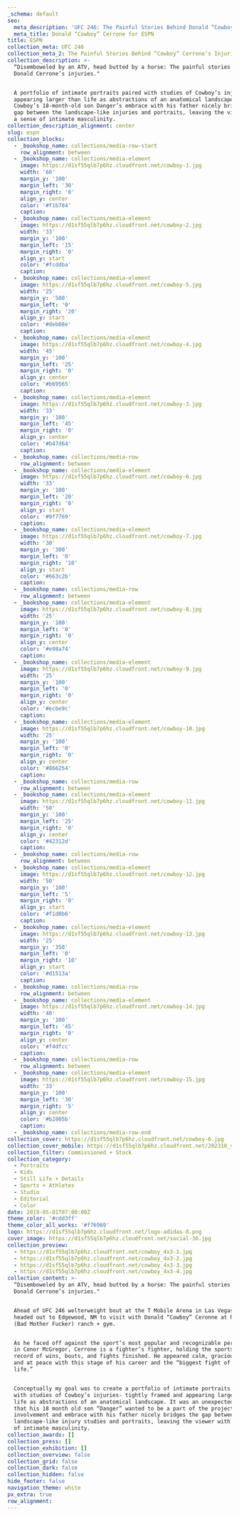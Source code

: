 ```yaml
---
_schema: default
seo:
  meta_description: 'UFC 246: The Painful Stories Behind Donald “Cowboy” Cerrone’s Injuries'
  meta_title: Donald “Cowboy” Cerrone for ESPN
title: ESPN
collection_meta: UFC 246
collection_meta_2: The Painful Stories Behind “Cowboy” Cerrone’s Injuries
collection_description: >-
  “Disemboweled by an ATV, head butted by a horse: The painful stories behind
  Donald Cerrone’s injuries."


  A portfolio of intimate portraits paired with studies of Cowboy’s injuries
  appearing larger than life as abstractions of an anatomical landscape.
  Cowboy’s 18-month-old son Danger’s embrace with his father nicely bridges the
  gap between the landscape-like injuries and portraits, leaving the viewer with
  a sense of intimate masculinity.
collection_description_alignment: center
slug: espn
collection_blocks:
  - _bookshop_name: collections/media-row-start
    row_alignment: between
  - _bookshop_name: collections/media-element
    image: https://d1sf55qlb7p6hz.cloudfront.net/cowboy-1.jpg
    width: '60'
    margin_y: '100'
    margin_left: '30'
    margin_right: '0'
    align_y: center
    color: '#f1b784'
    caption:
  - _bookshop_name: collections/media-element
    image: https://d1sf55qlb7p6hz.cloudfront.net/cowboy-2.jpg
    width: '33'
    margin_y: '100'
    margin_left: '15'
    margin_right: '0'
    align_y: start
    color: '#fcddba'
    caption:
  - _bookshop_name: collections/media-element
    image: https://d1sf55qlb7p6hz.cloudfront.net/cowboy-5.jpg
    width: '25'
    margin_y: '500'
    margin_left: '0'
    margin_right: '20'
    align_y: start
    color: '#deb08e'
    caption:
  - _bookshop_name: collections/media-element
    image: https://d1sf55qlb7p6hz.cloudfront.net/cowboy-4.jpg
    width: '45'
    margin_y: '100'
    margin_left: '25'
    margin_right: '0'
    align_y: center
    color: '#b69565'
    caption:
  - _bookshop_name: collections/media-element
    image: https://d1sf55qlb7p6hz.cloudfront.net/cowboy-3.jpg
    width: '33'
    margin_y: '100'
    margin_left: '45'
    margin_right: '0'
    align_y: center
    color: '#b47d64'
    caption:
  - _bookshop_name: collections/media-row
    row_alignment: between
  - _bookshop_name: collections/media-element
    image: https://d1sf55qlb7p6hz.cloudfront.net/cowboy-6.jpg
    width: '33'
    margin_y: '100'
    margin_left: '20'
    margin_right: '0'
    align_y: start
    color: '#9f7769'
    caption:
  - _bookshop_name: collections/media-element
    image: https://d1sf55qlb7p6hz.cloudfront.net/cowboy-7.jpg
    width: '30'
    margin_y: '300'
    margin_left: '0'
    margin_right: '10'
    align_y: start
    color: '#663c2b'
    caption:
  - _bookshop_name: collections/media-row
    row_alignment: between
  - _bookshop_name: collections/media-element
    image: https://d1sf55qlb7p6hz.cloudfront.net/cowboy-8.jpg
    width: '25'
    margin_y: '100'
    margin_left: '0'
    margin_right: '0'
    align_y: center
    color: '#e98a74'
    caption:
  - _bookshop_name: collections/media-element
    image: https://d1sf55qlb7p6hz.cloudfront.net/cowboy-9.jpg
    width: '25'
    margin_y: '100'
    margin_left: '0'
    margin_right: '0'
    align_y: center
    color: '#ecbe9c'
    caption:
  - _bookshop_name: collections/media-element
    image: https://d1sf55qlb7p6hz.cloudfront.net/cowboy-10.jpg
    width: '25'
    margin_y: '100'
    margin_left: '0'
    margin_right: '0'
    align_y: center
    color: '#866254'
    caption:
  - _bookshop_name: collections/media-row
    row_alignment: between
  - _bookshop_name: collections/media-element
    image: https://d1sf55qlb7p6hz.cloudfront.net/cowboy-11.jpg
    width: '50'
    margin_y: '100'
    margin_left: '25'
    margin_right: '0'
    align_y: center
    color: '#42312d'
    caption:
  - _bookshop_name: collections/media-row
    row_alignment: between
  - _bookshop_name: collections/media-element
    image: https://d1sf55qlb7p6hz.cloudfront.net/cowboy-12.jpg
    width: '50'
    margin_y: '100'
    margin_left: '5'
    margin_right: '0'
    align_y: start
    color: '#f1d0b6'
    caption:
  - _bookshop_name: collections/media-element
    image: https://d1sf55qlb7p6hz.cloudfront.net/cowboy-13.jpg
    width: '25'
    margin_y: '350'
    margin_left: '0'
    margin_right: '10'
    align_y: start
    color: '#d1513a'
    caption:
  - _bookshop_name: collections/media-row
    row_alignment: between
  - _bookshop_name: collections/media-element
    image: https://d1sf55qlb7p6hz.cloudfront.net/cowboy-14.jpg
    width: '40'
    margin_y: '100'
    margin_left: '45'
    margin_right: '0'
    align_y: center
    color: '#f4dfcc'
    caption:
  - _bookshop_name: collections/media-row
    row_alignment: between
  - _bookshop_name: collections/media-element
    image: https://d1sf55qlb7p6hz.cloudfront.net/cowboy-15.jpg
    width: '33'
    margin_y: '100'
    margin_left: '30'
    margin_right: '5'
    align_y: center
    color: '#b2805b'
    caption:
  - _bookshop_name: collections/media-row-end
collection_cover: https://d1sf55qlb7p6hz.cloudfront.net/cowboy-6.jpg
collection_cover_mobile: https://d1sf55qlb7p6hz.cloudfront.net/202310_vert-covers-12.jpg
collection_filter: Commissioned + Stock
collection_category:
  - Portraits
  - Kids
  - Still Life + Details
  - Sports + Athletes
  - Studio
  - Editorial
  - Color
date: 2019-05-01T07:00:00Z
theme_color: '#cdd3ff'
theme_color_all_works: '#f76969'
logo: https://d1sf55qlb7p6hz.cloudfront.net/logo-adidas-8.png
cover_image: https://d1sf55qlb7p6hz.cloudfront.net/social-36.jpg
collection_preview:
  - https://d1sf55qlb7p6hz.cloudfront.net/cowboy_4x3-1.jpg
  - https://d1sf55qlb7p6hz.cloudfront.net/cowboy_4x3-2.jpg
  - https://d1sf55qlb7p6hz.cloudfront.net/cowboy_4x3-3.jpg
  - https://d1sf55qlb7p6hz.cloudfront.net/cowboy_4x3-4.jpg
collection_content: >-
  “Disemboweled by an ATV, head butted by a horse: The painful stories behind
  Donald Cerrone’s injuries."


  Ahead of UFC 246 welterweight bout at the T Mobile Arena in Las Vegas, I
  headed out to Edgewood, NM to visit with Donald “Cowboy” Ceronne at his BMF
  (Bad Mother Fucker) ranch + gym.


  As he faced off against the sport’s most popular and recognizable personality
  in Conor McGregor, Cerrone is a fighter’s fighter, holding the sports all time
  record of wins, bouts, and fights finished. He appeared calm, gracious, funny,
  and at peace with this stage of his career and the “biggest fight of his
  life.”


  Conceptually my goal was to create a portfolio of intimate portraits paired
  with studies of Cowboy’s injuries- tightly framed and appearing larger than
  life as abstractions of an anatomical landscape. It was an unexpected bonus
  that his 18 month old son “Danger” wanted to be a part of the project. His
  involvement and embrace with his father nicely bridges the gap between the
  landscape-like injury studies and portraits, leaving the viewer with a sense
  of intimate masculinity.
collection_awards: []
collection_press: []
collection_exhibition: []
collection_overview: false
collection_grid: false
collection_dark: false
collection_hidden: false
hide_footer: false
navigation_theme: white
px_extra: true
row_alignment:
---
```

